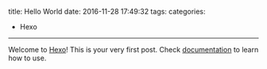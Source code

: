 title: Hello World
date: 2016-11-28 17:49:32
tags:
categories: 
- Hexo
---

Welcome to [Hexo](http://zespia.tw/hexo)! This is your very first post. Check [documentation](http://zespia.tw/hexo/docs) to learn how to use.